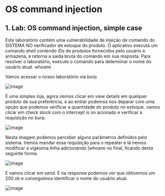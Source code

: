 # OS command injection

 ## 1. Lab: OS command injection, simple case
 
 Este laboratório contém uma vulnerabilidade de injeção de comando do SISTEMA NO verificador de estoque do produto. O aplicativo executa um comando shell contendo iDs de produtos fornecidos pelo usuário e armazena, e retorna a saída bruta do comando em sua resposta. Para resolver o laboratório, execute o comando para determinar o nome do usuário atual. whoami
 
 Vamos acessar o nosso laboratório via burp
 
 ![image](https://user-images.githubusercontent.com/95362045/168282129-efcc85a3-6947-457e-a8f2-273e679f1cc9.png)

É uma simples loja, agora iremos clicar em view details em qualquer produto de sua preferência, e ao entrar podemos nos deparar com uma opção que podemos verificar a quantidade do produto no estoque. vamos clicar em check stock com o intercept is on acionado e verificar a requisição no burp.

![image](https://user-images.githubusercontent.com/95362045/168282524-74cb9dbd-38a0-4589-b41e-27f7480f6dbf.png)

Nesta imagem podemos perceber alguns parâmetros definidos pelo sistema. Iremos mandar essa requisição para o repeater e lá iremos modificar a vigésima linha adicionando |whoami no final, ficando desta seguinte forma.

![image](https://user-images.githubusercontent.com/95362045/168282926-a15b0076-1a4b-45fd-9a55-dc2577e4326b.png)

E vamos clicar em send. E na response podemos ver que obtivemos um 200 ok e conseguimos identificar o nome do usuário atual.

![image](https://user-images.githubusercontent.com/95362045/168283003-6f92c79e-8ec5-43e1-b452-c1ba7448ddf6.png)
